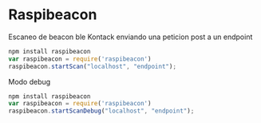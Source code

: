 # Raspibeacon

Escaneo de beacon ble Kontack enviando una peticion post a un endpoint



```js
npm install raspibeacon
var raspibeacon = require('raspibeacon')
raspibeacon.startScan("localhost", "endpoint");
```

Modo debug
```js
npm install raspibeacon
var raspibeacon = require('raspibeacon')
raspibeacon.startScanDebug("localhost", "endpoint");
```
